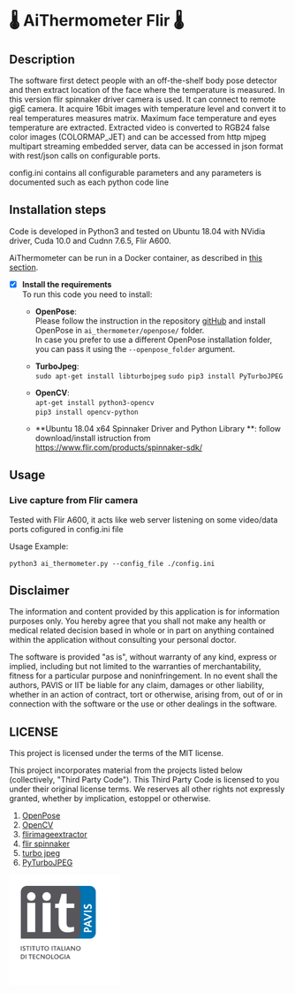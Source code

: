# :thermometer: AiThermometer Flir :thermometer:
<!--
Code for automatically measuring the temperature of people using a thermal camera.
The software can be freely used for any non-commercial applications and it is useful
for the automatic early-screening of fever symptoms. The code is open and can be 
improved with your support, please contact us at aithermometer@iit.it if you want to help us.
-->


## Description

The software first detect people with an off-the-shelf body pose detector and then extract location of the face where the temperature is measured. In this version flir spinnaker driver camera is used. It can connect to remote gigE camera. It acquire 16bit images with temperature level and convert it to real temperatures measures matrix. Maximum face temperature and eyes temperature are extracted. Extracted video is converted to RGB24 false color images (COLORMAP_JET) and can be accessed from http mjpeg multipart streaming embedded server, data can be accessed in json format with rest/json calls on configurable ports.

config.ini contains all configurable parameters and any parameters is documented such as each python code line  
 
## Installation steps
Code is developed in Python3 and tested on Ubuntu 18.04 with NVidia driver, Cuda 10.0 and Cudnn 7.6.5, Flir A600. 

AiThermometer can be run in a Docker container, as described in [this section](#markdown-dockerfile).

* [x] **Install the requirements**  
To run this code you need to install:

    * **OpenPose**:    
    Please follow the instruction in the repository [gitHub](https://github.com/CMU-Perceptual-Computing-Lab/openpose) and install OpenPose in `ai_thermometer/openpose/` folder.   
    In case you prefer to use a different OpenPose installation folder, you can pass it using the `--openpose_folder` argument. 

    * **TurboJpeg**:  
        `sudo apt-get install libturbojpeg`
        `sudo pip3 install PyTurboJPEG`
     
    * **OpenCV**:    
        `apt-get install python3-opencv`  
        `pip3 install opencv-python`

    * **Ubuntu 18.04 x64 Spinnaker Driver and Python Library **:
        follow download/install istruction from https://www.flir.com/products/spinnaker-sdk/

## Usage
### Live capture from Flir camera 
Tested with Flir A600, it acts like web server listening on some video/data ports cofigured in config.ini file

Usage Example:
```
python3 ai_thermometer.py --config_file ./config.ini
```

## Disclaimer
The information and content provided by this application is for information purposes only. 
You hereby agree that you shall not make any health or medical related decision based in whole or in part on anything contained within the application without consulting your personal doctor.

The software is provided "as is", without warranty of any kind, express or implied, including but not limited to the warranties of merchantability, fitness for a particular purpose and noninfringement. In no event shall the authors, PAVIS or IIT be liable for any claim, damages or other liability, whether in an action of contract, tort or otherwise, arising from, out of or in connection with the software or the use or other dealings in the software.

## LICENSE
This project is licensed under the terms of the MIT license.

This project incorporates material from the projects listed below (collectively, "Third Party Code").  This Third Party Code is licensed to you under their original license terms.  We reserves all other rights not expressly granted, whether by implication, estoppel or otherwise.

1. [OpenPose](https://github.com/CMU-Perceptual-Computing-Lab/openpose) 
2. [OpenCV](https://opencv.org)
3. [flirimageextractor](https://pypi.org/project/flirimageextractor/)
4. [flir spinnaker](https://www.flir.com/products/spinnaker-sdk/)
5. [turbo jpeg](https://libjpeg-turbo.org/)
6. [PyTurboJPEG](https://pypi.org/project/PyTurboJPEG/)

<img src="../iit-pavis.png" alt="iit-pavis-logo" width="200"/>
